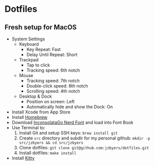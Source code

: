 # Dotfiles 

## Fresh setup for MacOS

- System Settings
    - Keyboard
        - Key Repeat: Fast
        - Delay Until Repeat: Short
    - Trackpad
        - Tap to click
        - Tracking speed: 6th notch
    - Mouse
        - Tracking speed: 7th notch
        - Double-click speed: 8th notch
        - Scrolling speed: 4th notch
    - Desktop & Dock
        - Position on screen: Left
        - Automatically hide and show the Dock: On
- Install Xcode from App Store
- Install [Homebrew](https://brew.sh/)
- Download [InconsolataGo Nerd Font](https://www.nerdfonts.com/font-downloads) and load into Font Book
- Use Terminal to:
    1. Install Git and setup SSH keys: `brew install git`
    2. Create `src` directory and subdir for my personal github: `mkdir -p src/jzbyers && cd src/jzbyers`
    3. Clone dotfiles: `git clone git@github.com:jzbyers/dotfiles.git`
    4. Install dotfiles: `make install`
- Install [Kitty](https://sw.kovidgoyal.net/kitty/)
